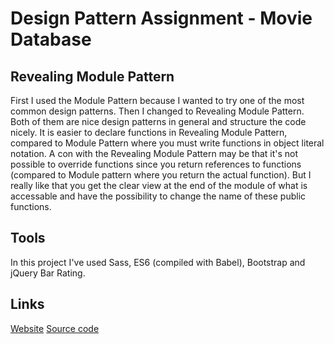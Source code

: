 # Design Pattern Assignment - Movie Database

## Revealing Module Pattern
First I used the Module Pattern because I wanted to try one of the most common design patterns. Then I changed to Revealing Module Pattern. Both of them are nice design patterns in general and structure the code nicely. It is easier to declare functions in Revealing Module Pattern, compared to Module Pattern where you must write functions in object literal notation. A con with the Revealing Module Pattern may be that it's not possible to override functions since you return references to functions (compared to Module pattern where you return the actual function). But I really like that you get the clear view at the end of the module of what is accessable and have the possibility to change the name of these public functions.

## Tools
In this project I've used Sass, ES6 (compiled with Babel), Bootstrap and jQuery Bar Rating. 

## Links

[Website](https://milliampere.github.io/movie-database)
[Source code](https://github.com/milliampere/movie-database)

 